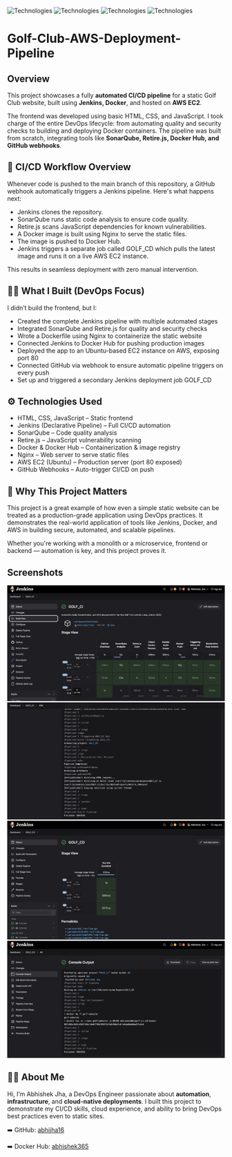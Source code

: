 ![Technologies](https://img.shields.io/badge/technologies-Html%20-green.svg)
![Technologies](https://img.shields.io/badge/technologies-CSS%20-green.svg)
![Technologies](https://img.shields.io/badge/technologies-Javascript%20-green.svg)
![Technologies](https://img.shields.io/badge/technologies-Docker%20-blue.svg)

# Golf-Club-AWS-Deployment-Pipeline
## Overview
This project showcases a fully **automated CI/CD pipeline** for a static Golf Club website, built using **Jenkins, Docker**, and hosted on **AWS EC2**.

The frontend was developed using basic HTML, CSS, and JavaScript. I took charge of the entire DevOps lifecycle: from automating quality and security checks to building and deploying Docker containers. The pipeline was built from scratch, integrating tools like **SonarQube, Retire.js, Docker Hub, and GitHub webhooks**.

## 🔁 CI/CD Workflow Overview
Whenever code is pushed to the main branch of this repository, a GitHub webhook automatically triggers a Jenkins pipeline. Here's what happens next:

- Jenkins clones the repository.
- SonarQube runs static code analysis to ensure code quality.
- Retire.js scans JavaScript dependencies for known vulnerabilities.
- A Docker image is built using Nginx to serve the static files.
- The image is pushed to Docker Hub.
- Jenkins triggers a separate job called GOLF_CD which pulls the latest image and runs it on a live AWS EC2 instance.

This results in seamless deployment with zero manual intervention.

## 🧑‍💻 What I Built (DevOps Focus)
I didn’t build the frontend, but I:
- Created the complete Jenkins pipeline with multiple automated stages
- Integrated SonarQube and Retire.js for quality and security checks
- Wrote a Dockerfile using Nginx to containerize the static website
- Connected Jenkins to Docker Hub for pushing production images
- Deployed the app to an Ubuntu-based EC2 instance on AWS, exposing port 80
- Connected GitHub via webhook to ensure automatic pipeline triggers on every push
- Set up and triggered a secondary Jenkins deployment job GOLF_CD

## ⚙️ Technologies Used
- HTML, CSS, JavaScript – Static frontend
- Jenkins (Declarative Pipeline) – Full CI/CD automation
- SonarQube – Code quality analysis
- Retire.js – JavaScript vulnerability scanning
- Docker & Docker Hub – Containerization & image registry
- Nginx – Web server to serve static files
- AWS EC2 (Ubuntu) – Production server (port 80 exposed)
- GitHub Webhooks – Auto-trigger CI/CD on push

## 🧠 Why This Project Matters
This project is a great example of how even a simple static website can be treated as a production-grade application using DevOps practices. It demonstrates the real-world application of tools like Jenkins, Docker, and AWS in building secure, automated, and scalable pipelines.

Whether you're working with a monolith or a microservice, frontend or backend — automation is key, and this project proves it.

## Screenshots
![Example Image](screenshot/1.png) <br>
![Example Image](screenshot/2.png) <br>
![Example Image](screenshot/3.png) <br>
![Example Image](screenshot/4.png) 

## 🙋‍♂️ About Me
Hi, I’m Abhishek Jha, a DevOps Engineer passionate about **automation**, **infrastructure**, and **cloud-native deployments**. I built this project to demonstrate my CI/CD skills, cloud experience, and ability to bring DevOps best practices even to static sites.

➡️ GitHub: [abhijha16](https://github.com/abhijha16) 

➡️ Docker Hub: [abhishek365](https://hub.docker.com/u/abhishek365)
